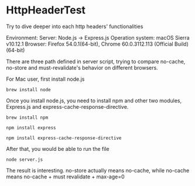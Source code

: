 # HttpHeaderTest
Try to dive deeper into each http headers' functionalities

Environment:
  Server: Node.js -> Express.js
  Operation system: macOS Sierra v10.12.1
  Browser: Firefox 54.0.1(64-bit), Chrome 60.0.3112.113 (Official Build) (64-bit)
	
There are three path defined in server script, trying to compare no-cache, no-store and must-revalidate's behavior on different browsers.

For Mac user, first install node.js

	brew install node
	
Once you install node.js, you need to install npm and other two modules, Express.js and express-cache-response-directive.

	brew install npm
	
	npm install express
	
	npm install express-cache-response-directive

After that, you would be able to run the file

	node server.js
	
The result is interesting. no-store actually means no-cache, while no-cache means no-cache + must revalidate + max-age=0
